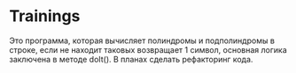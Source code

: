 # Trainings
Это программа, которая вычисляет полиндромы и подполиндромы в строке, если не находит таковых возвращает 1 символ, 
основная логика заключена в методе doIt().
В планах сделать рефакторинг кода.
